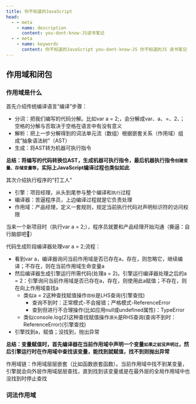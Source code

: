 ```yaml
---
title: 你不知道的JavaScript
head:
  - - meta
    - name: description
      content: you-dont-know-JS读书笔记
  - - meta
    - name: keywords
      content: 你不知道的JavaScript you-dont-know-JS 你不知道的JS 读书笔记
---
```


## 作用域和闭包

### 作用域是什么

首先介绍传统编译语言“编译”步骤：

- 分词：把我们编写的代码分解。比如var a = 2;，会分解成var、a、=、2、；空格的分解与否取决于空格在语言中有没有意义
- 解析：把上一步分解得到的词法单元流（数组）根据嵌套关系（作用域）组成“抽象语法树”（AST）
- 生成：将AST转为机器可执行指令

**总结：将编写的代码转换位AST，生成机器可执行指令，最后机器执行指令`创建变量、存储变量等`，实际上JavaScript编译过程也类似如此**

其次介绍执行程序的“打工人”

- 引擎：项目经理，从头到尾参与整个编译和`执行`过程
- 编译器：苦逼程序员，上边编译过程就是它负责处理
- 作用域：产品经理，定义一套规则，规定当前执行代码对声明标识符的访问权限
  
当来一个新项目时（执行var a = 2;），程序员就要和产品经理开始沟通（撕逼：自行脑部吧🤭）

代码生成阶段编译器处理var a = 2;流程：

- 看到var a，编译器询问当前作用域是否已存在a，存在，则忽略它，继续编译；不存在，则在当前作用域生命变量a
- 然后编译器生成引擎运行所需代码(处理a = 2)。引擎运行编译器处理之后的a = 2：引擎询问当前作用域是否已存在a，存在，则使用此a赋值；不存在，则在向上作用域查找a
  - 类似a = 2这种查找赋值操作`目标`是LHS查询(引擎查找)
    - 查询不到时：正常模式-不会报错；严格模式-ReferenceError
    - 查到但进行不合理操作(比如应用null或undefined属性)：TypeError
  - 类似console.log(2)这种查找赋值操作`源头`是RHS查询(查询不到时：ReferenceError)(引擎查找)
- 引擎找到a，赋值；没找到，抛出异常

**总结：变量赋值时，首先编译器在当前作用域中声明一个变量`如果之前没声明过`，然后引擎运行时在作用域中查找该变量，能找到就赋值，找不到则抛出异常**

作用域链：作用域层层嵌套（比如函数嵌套函数）。当前作用域中找不到某变量，引擎就会向外层作用域层层查找，直到找到该变量或是在最外层的全局作用域中也没找到时停止查找

### 词法作用域
